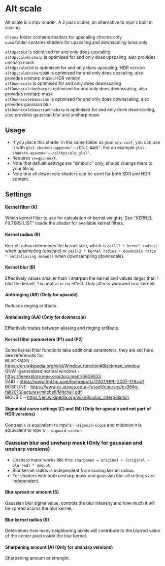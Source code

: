 # Alt scale
Alt scale is a mpv shader. A 2 pass scaler, an alternative to mpv's built in scaling.

`Chroma` folder contains shaders for upscaling chroma only \
`Luma` folder contains shaders for upscaling and downscaling luma only

`altUpscale` is optimised for and only does upscaling\
`altUpscaleUnsharp` is optimised for and only does upscaling, also provides unsharp mask\
`altUpscaleHDR` is optimised for and only does upscaling; HDR version\
`altUpscaleUnsharpHDR` is optimised for and only does upscaling, also provides unsharp mask; HDR version\
`altDownscale` is optimised for and only does downscaling\
`altDownscaleUnsharp` is optimised for and only does downscaling, also provides unsharp mask\
`altDownscaleGaussian` is optimised for and only does downscaling, also provides gaussian blur\
`altDownscaleGaussianUnsharp` is optimised for and only does downscaling, also provides gaussian blur and unsharp mask

## Usage
- If you place this shader in the same folder as your `mpv.conf`, you can use it with `glsl-shaders-append="~~/FILE_NAME"`. For an example `glsl-shaders-append="~~/altUpscale.glsl"`.
- Requires `vo=gpu-next`.
- Note that defualt settings are "simbolic" only, should change them to your liking.
- Note that all downscale shaders can be used for both SDR and HDR content.

## Settings

#### Kernel filter (K)
Which kernel filter to use for calculation of kernel weights. See "KERNEL FILTERS LIST" inside the shader for available kernel filters.

#### Kernel radius (R)
Kernel radius determines the kernel size, which is `ceil(2 * kernel radius)` when upsampling (upscale) or `ceil(2 * kernel radius * downscale ratio * antialiasing amount)` when downsampling (downscale).

#### Kernel blur (B)
Effectively values smaller than 1 sharpen the kernel and values larger than 1 blur the kernel, 1 is neutral or no effect. Only affects widowed sinc kernels.

#### Antiringing (AR) (Only for upscale)
Reduces ringing artifacts.

#### Antialiasing (AA) (Only for downscale)
Effectively trades between aliasing and ringing artifacts.

#### Kernel filter parameters (P1) and (P2)
Some kernel filter functions take additional parameters, they are set here. \
See references for: \
BLACKMAN - https://en.wikipedia.org/wiki/Window_function#Blackman_window \
GNW (generalized normal window) - https://ieeexplore.ieee.org/document/6638833 \
SAID - https://www.hpl.hp.com/techreports/2007/HPL-2007-179.pdf \
BCSPLINE - https://www.cs.utexas.edu/~fussell/courses/cs384g-fall2013/lectures/mitchell/Mitchell.pdf \
BICUBIC - https://en.wikipedia.org/wiki/Bicubic_interpolation

#### Sigmoidal curve settings (C) and (M) (Only for upscale and not part of HDR versions)
Contrast `C` is equivalent to mpv's `--sigmoid-slope` and midpoint `M` is equivalent to mpv's `--sigmoid-center`.

### Gaussian blur and unsharp mask (Only for gaussian and unsharp versions)
- Unsharp mask works like this: `sharpened = original + (original − blurred) * amount`.
- Blur kernel radius is independent from scaling kernel radius.
- For shaders with both unsharp mask and gaussian blur all settings are independent.

#### Blur spread or amount (S)
Gaussian blur sigma value, controls the blur intensity and how much it will be spread accros the blur kernel.

#### Blur kernel radius (R)
Determines how many neighboring pixels will contribute to the blurred value of the center pixel inside the blur kernel.

#### Sharpening amount (A) (Only for unsharp versions)
Sharpening amount or strenght.
